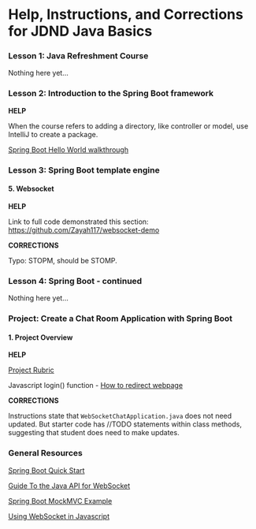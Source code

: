# Help, Instructions, and Corrections for JDND Java Basics

### Lesson 1: Java Refreshment Course

Nothing here yet...

### Lesson 2: Introduction to the Spring Boot framework

**HELP**

When the course refers to adding a directory, like controller or model, use IntelliJ to create a package.

[Spring Boot Hello World walkthrough](https://docs.google.com/document/d/1U9YSsxs45A6j6dpF9frOB4_6AHoHhBRP3_Hq8WBTmNg/edit?usp=sharing)

### Lesson 3: Spring Boot template engine

#### 5. Websocket

**HELP**

Link to full code demonstrated this section: https://github.com/Zayah117/websocket-demo

**CORRECTIONS**

Typo: STOPM, should be STOMP.

### Lesson 4: Spring Boot - continued

Nothing here yet...

### Project: Create a Chat Room Application with Spring Boot

#### 1. Project Overview

**HELP**

[Project Rubric](https://docs.google.com/document/d/1F2-p99c7_G6p41YQfnz5ehtySMlxQwZ9W-gqzONgPTw/edit?usp=sharing)

Javascript login() function - [How to redirect webpage](https://www.w3schools.com/howto/howto_js_redirect_webpage.asp)

**CORRECTIONS**

Instructions state that ```WebSocketChatApplication.java``` does not need updated. But starter code has //TODO statements within class methods, suggesting that student does need to make updates.

### General Resources

[Spring Boot Quick Start](https://www.youtube.com/playlist?list=PLqq-6Pq4lTTbx8p2oCgcAQGQyqN8XeA1x)

[Guide To the Java API for WebSocket](https://www.baeldung.com/java-websockets)

[Spring Boot MockMVC Example](https://howtodoinjava.com/spring-boot2/spring-boot-mockmvc-example/)

[Using WebSocket in Javascript](https://javascript.info/websocket)
